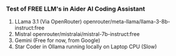 ### Test of FREE LLM's in Aider AI Coding Assistant

1. LLama 3.1 (Via OpenRouter) openrouter/meta-llama/llama-3-8b-instruct:free
2. Mistral openrouter/mistralai/mistral-7b-instruct:free
3. Gemini (Free for now, from Google)
4. Star Coder in Ollama running locally on Laptop CPU (Slow)